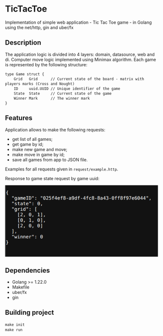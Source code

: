 # TicTacToe
Implementation of simple web application - Tic Tac Toe game - in Golang using the net/http, gin and uber/fx

## Description
The application logic is divided into 4 layers: domain, datasource, web and di. Computer move logic implemented using Minimax algorithm.
Each game is represented by the following structure:  
```golang
type Game struct {
	Grid   Grid      // Current state of the board - matrix with players marks (Cross and Nought)
	ID     uuid.UUID // Unique identifier of the game
	State  State     // Current state of the game
	Winner Mark      // The winner mark
}
```

## Features

Application allows to make the following requests:
- get list of all games;
- get game by id;
- make new game and move;
- make move in game by id;
- save all games from app to JSON file.

Examples for all requests given in `request/example.http`.

Response to game state request by game uuid:

![Response](img/response.png)

## Dependencies

* Golang >= 1.22.0
* Makefile
* uber/fx
* gin

## Building project
`make init`  
`make run`
